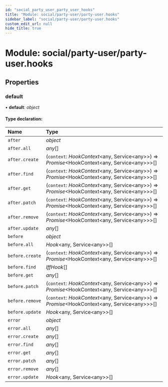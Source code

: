 ```yaml
---
id: "social_party_user_party_user_hooks"
title: "Module: social/party-user/party-user.hooks"
sidebar_label: "social/party-user/party-user.hooks"
custom_edit_url: null
hide_title: true
---
```


# Module: social/party-user/party-user.hooks

## Properties

### default

• **default**: *object*

#### Type declaration:

| Name | Type |
| :------ | :------ |
| `after` | *object* |
| `after.all` | *any*[] |
| `after.create` | (`context`: *HookContext*<any, Service<any\>\>) => *Promise*<HookContext<any, Service<any\>\>\>[] |
| `after.find` | (`context`: *HookContext*<any, Service<any\>\>) => *Promise*<HookContext<any, Service<any\>\>\>[] |
| `after.get` | (`context`: *HookContext*<any, Service<any\>\>) => *Promise*<HookContext<any, Service<any\>\>\>[] |
| `after.patch` | (`context`: *HookContext*<any, Service<any\>\>) => *Promise*<HookContext<any, Service<any\>\>\>[] |
| `after.remove` | (`context`: *HookContext*<any, Service<any\>\>) => *Promise*<HookContext<any, Service<any\>\>\>[] |
| `after.update` | *any*[] |
| `before` | *object* |
| `before.all` | *Hook*<any, Service<any\>\>[] |
| `before.create` | (`context`: *HookContext*<any, Service<any\>\>) => *Promise*<HookContext<any, Service<any\>\>\>[] |
| `before.find` | *IffHook*[] |
| `before.get` | *any*[] |
| `before.patch` | (`context`: *HookContext*<any, Service<any\>\>) => *Promise*<HookContext<any, Service<any\>\>\>[] |
| `before.remove` | (`context`: *HookContext*<any, Service<any\>\>) => *Promise*<HookContext<any, Service<any\>\>\>[] |
| `before.update` | *Hook*<any, Service<any\>\>[] |
| `error` | *object* |
| `error.all` | *any*[] |
| `error.create` | *any*[] |
| `error.find` | *any*[] |
| `error.get` | *any*[] |
| `error.patch` | *any*[] |
| `error.remove` | *any*[] |
| `error.update` | *Hook*<any, Service<any\>\>[] |
